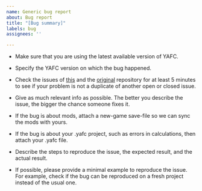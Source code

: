 ```yaml
---
name: Generic bug report
about: Bug report
title: "[Bug summary]"
labels: bug
assignees: ''

---
```


- Make sure that you are using the latest available version of YAFC.
- Specify the YAFC version on which the bug happened.

- Check the issues of [this](https://github.com/have-fun-was-taken/yafc-ce/issues) and the [original](https://github.com/ShadowTheAge/yafc/issues) repository for at least 5 minutes to see if your problem is not a duplicate of another open or closed issue.
- Give as much relevant info as possible. The better you describe the issue, the bigger the chance someone fixes it. 
- If the bug is about mods, attach a new-game save-file so we can sync the mods with yours.
- If the bug is about your .yafc project, such as errors in calculations, then attach your .yafc file.
- Describe the steps to reproduce the issue, the expected result, and the actual result.
- If possible, please provide a minimal example to reproduce the issue. For example, check if the bug can be reproduced on a fresh project instead of the usual one.
